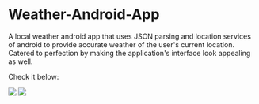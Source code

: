# Weather-Android-App
A local weather android app that uses JSON parsing and location services of android to provide accurate weather of the user's current location. Catered to perfection by making the application's interface look appealing as well. 

Check it below:

<img src="https://media.giphy.com/media/3ohjUN8GnNgMgWVMTm/giphy.gif"/>
<img src="http://gph.is/2mVPStN"/>

